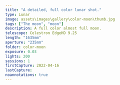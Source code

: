 ```yaml
---
title: "A detailed, full color lunar shot."
type: Lunar
image: assets\images\gallery\color-moon\thumb.jpg
tags: ["The moon", "moon"]
description: A full color almost full moon.
telescope: Celestron EdgeHD 9.25
length: "1635mm"
aperture: "235mm"
folder: color-moon
exposure: 0.03
lights: 200
sessions: 1
firstCapture: 2022-04-16
lastCapture:
noannotations: true
---
```


